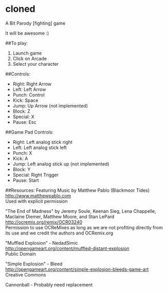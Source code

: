 # cloned
 A Bit Parody [fighting] game

It will be awesome :)

##To play:
  1. Launch game
  2. Click on Arcade
  3. Select your character

##Controls:
  * Right: Right Arrow
  * Left:    Left Arrow
  * Punch:   Control
  * Kick:    Space
  * Jump:    Up Arrow (not implemented)
  * Block:   Z
  * Special: X
  * Pause: Esc

##Game Pad Controls:
  * Right:   Left analog stick right
  * Left:    Left analog stick left
  * Punch:   X
  * Kick:    A
  * Jump:    Left analog stick up (not implemented)
  * Block:   Y
  * Special: Right Trigger
  * Pause: Start


##Resources:
Featuring Music by Matthew Pablo (Blackmoor Tides)    
http://www.matthewpablo.com  
Used with explicit permission  
  
"The End of Madness" by Jeremy Soule, Keenan Sieg, Lena Chappelle, Maclaine Diemer, Matthew Moore, and Stan LePard  
http://ocremix.org/remix/OCR03240  
Permission to use OCReMixes as long as we are not profiting directly from its use and we credit the authors and OCRemix.org  
  
"Muffled Explosion" - NedadSimic  
http://opengameart.org/content/muffled-distant-explosion  
Public Domain  
  
"Simple Explosion" - Bleed  
http://opengameart.org/content/simple-explosion-bleeds-game-art  
Creative Commons  
  
Cannonball - Probably need replacement
